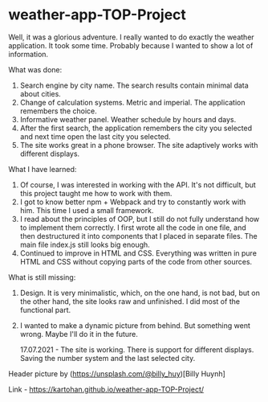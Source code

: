 # weather-app-TOP-Project

Well, it was a glorious adventure. I really wanted to do exactly the weather application. It took some time. Probably because I wanted to show a lot of information.

What was done:

1. Search engine by city name. The search results contain minimal data about cities.
2. Change of calculation systems. Metric and imperial. The application remembers the choice.
3. Informative weather panel. Weather schedule by hours and days.
4. After the first search, the application remembers the city you selected and next time open the last city you selected.
5. The site works great in a phone browser. The site adaptively works with different displays.

What I have learned:

1. Of course, I was interested in working with the API. It's not difficult, but this project taught me how to work with them.
2. I got to know better npm + Webpack and try to constantly work with him. This time I used a small framework.
3. I read about the principles of OOP, but I still do not fully understand how to implement them correctly. I first wrote all the code in one file, and then destructured it into components that I placed in separate files. The main file index.js still looks big enough.
4. Continued to improve in HTML and CSS. Everything was written in pure HTML and CSS without copying parts of the code from other sources.

What is still missing:

1. Design. It is very minimalistic, which, on the one hand, is not bad, but on the other hand, the site looks raw and unfinished. I did most of the functional part.
2. I wanted to make a dynamic picture from behind. But something went wrong. Maybe I'll do it in the future.

   17.07.2021 - The site is working. There is support for different displays. Saving the number system and the last selected city.

Header picture by (https://unsplash.com/@billy_huy)[Billy Huynh]

Link - https://kartohan.github.io/weather-app-TOP-Project/
